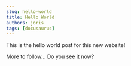 ```yaml
---
slug: hello-world
title: Hello World
authors: joris
tags: [docusaurus]
---
```


This is the hello world post for this new website! 

<!-- truncate -->

More to follow... Do you see it now?
